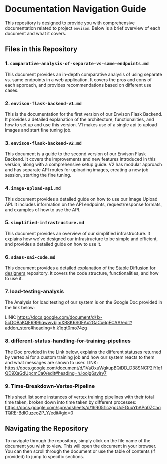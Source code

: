 # Documentation Navigation Guide

This repository is designed to provide you with comprehensive documentation related to project `envison`. Below is a brief overview of each document and what it covers.

## Files in this Repository

### 1. `comparative-analysis-of-separate-vs-same-endpoints.md`
This document provides an in-depth comparative analysis of using separate vs. same endpoints in a web application. It covers the pros and cons of each approach, and provides recommendations based on different use cases.

### 2. `envison-flask-backend-v1.md`
This is the documentation for the first version of our Envison Flask Backend. It provides a detailed explanation of the architecture, functionalities, and how to set up and use this version. V1 makes use of a single api to upload images and start fine tuning job.

### 3. `envison-flask-backend-v2.md`
This document is a guide to the second version of our Envison Flask Backend. It covers the improvements and new features introduced in this version, along with a comprehensive setup guide. V2 has modular approach and has separate API routes for uploading images, creating a new job session, starting the fine tuning.

### 4. `image-upload-api.md`
This document provides a detailed guide on how to use our Image Upload API. It includes information on the API endpoints, request/response formats, and examples of how to use the API.

### 5. `simplified-infrastructure.md`
This document provides an overview of our simplified infrastructure. It explains how we've designed our infrastructure to be simple and efficient, and provides a detailed guide on how to use it.

### 6. `sdaas-sai-code.md`
This document provides a detailed explanation of the [Stable Diffusion for designers](https://github.com/couchrishi/sd-for-designers) repository. It covers the code structure, functionalities, and how to use it.

### 7. load-testing-analysis
The Analysis for load testing of our system is on the Google Doc provided in the link below:

LINK: https://docs.google.com/document/d/1x-5cDOBaKQE699hqwwvbjmXB8K6S0EAx2GaCu6qECAA/edit?addon_store#heading=h.k1qqt0mo74zg 


### 8. different-status-handling-for-training-pipelines
The Doc provided in the Link below, explains the different statuses returned by vertex ai for a custom training job and  how our system reacts to them and what messages are shown to user.
LINK: https://docs.google.com/document/d/1VaOxuWgkupBQiDD_D38SNCP2IYIqfQD9XaGdUpcmCa0/edit#heading=h.ioojg6syjry7


### 9. Time-Breakdown-Vertex-Pipeline
This sheet list some instances of vertex training pipelines with their total time taken,  broken down into time taken by different processes:
https://docs.google.com/spreadsheets/d/1hR051lczgoUcFGuuYbAPq0ZCaqTQRE-BdlOuzeoZP_Y/edit#gid=0 




## Navigating the Repository

To navigate through the repository, simply click on the file name of the document you wish to view. This will open the document in your browser. You can then scroll through the document or use the table of contents (if provided) to jump to specific sections.
